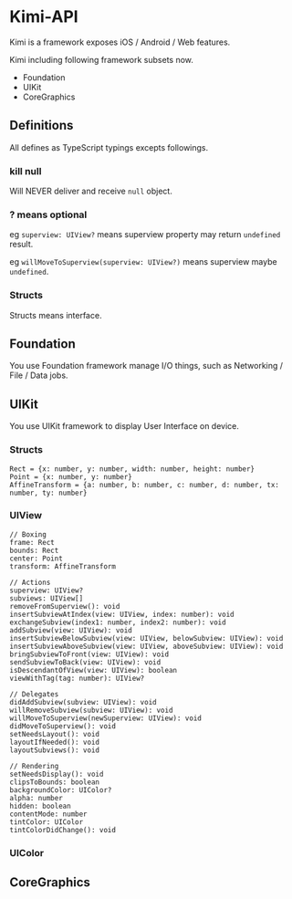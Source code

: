# Kimi-API

Kimi is a framework exposes iOS / Android / Web features.

Kimi including following framework subsets now.

* Foundation
* UIKit
* CoreGraphics

## Definitions

All defines as TypeScript typings excepts followings.

### kill null 

Will NEVER deliver and receive ```null``` object.

### ? means optional

eg ```superview: UIView?``` means superview property may return ```undefined``` result.

eg ```willMoveToSuperview(superview: UIView?)``` means superview maybe ```undefined```.

### Structs

Structs means interface.

## Foundation

You use Foundation framework manage I/O things, such as Networking / File / Data jobs.

## UIKit

You use UIKit framework to display User Interface on device.

### Structs

```
Rect = {x: number, y: number, width: number, height: number}
Point = {x: number, y: number}
AffineTransform = {a: number, b: number, c: number, d: number, tx: number, ty: number}
```

### UIView

```
// Boxing
frame: Rect
bounds: Rect
center: Point
transform: AffineTransform

// Actions
superview: UIView?
subviews: UIView[]
removeFromSuperview(): void
insertSubviewAtIndex(view: UIView, index: number): void
exchangeSubview(index1: number, index2: number): void
addSubview(view: UIView): void
insertSubviewBelowSubview(view: UIView, belowSubview: UIView): void
insertSubviewAboveSubview(view: UIView, aboveSubview: UIView): void
bringSubviewToFront(view: UIView): void
sendSubviewToBack(view: UIView): void
isDescendantOfView(view: UIView): boolean
viewWithTag(tag: number): UIView?

// Delegates
didAddSubview(subview: UIView): void
willRemoveSubview(subview: UIView): void
willMoveToSuperview(newSuperview: UIView): void
didMoveToSuperview(): void
setNeedsLayout(): void
layoutIfNeeded(): void
layoutSubviews(): void

// Rendering
setNeedsDisplay(): void
clipsToBounds: boolean
backgroundColor: UIColor?
alpha: number
hidden: boolean
contentMode: number
tintColor: UIColor
tintColorDidChange(): void
```

### UIColor

## CoreGraphics

